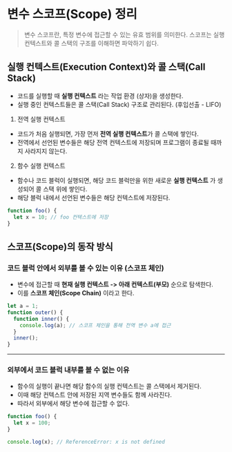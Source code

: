 # 변수 스코프(Scope) 정리

> 변수 스코프란, 특정 변수에 접근할 수 있는 유효 범위를 의미한다.
> 스코프는 실행 컨텍스트와 콜 스택의 구조를 이해하면 파악하기 쉽다.

## 실행 컨텍스트(Execution Context)와 콜 스택(Call Stack)

- 코드를 실행할 때 **실행 컨텍스트** 라는 작업 환경 (상자)을 생성한다.
- 실행 중인 컨텍스트들은 콜 스택(Call Stack) 구조로 관리된다. (후입선출 - LIFO)

1. 전역 실행 컨텍스트

- 코드가 처음 실행되면, 가장 먼저 **전역 실행 컨텍스트**가 콜 스택에 쌓인다.
- 전역에서 선언된 변수들은 해당 전역 컨텍스트에 저장되며 프로그램이 종료될 때까지 사라지지 않는다.

2. 함수 실행 컨텍스트

- 함수나 코드 블럭이 실행되면, 해당 코드 블럭만을 위한 새로운 **실행 컨텍스트** 가 생성되어 콜 스택 위에 쌓인다.
- 해당 블럭 내에서 선언된 변수들은 해당 컨텍스트에 저장된다.

```javascript
function foo() {
  let x = 10; // foo 컨텍스트에 저장
}
```

## 스코프(Scope)의 동작 방식

### 코드 블럭 안에서 외부를 볼 수 있는 이유 (스코프 체인)

- 변수에 접근할 때 **현재 실행 컨텍스트 -> 아래 컨텍스트(부모)** 순으로 탐색한다.
- 이를 **스코프 체인(Scope Chain)** 이라고 한다.

```javascript
let a = 1;
function outer() {
  function inner() {
    console.log(a); // 스코프 체인을 통해 전역 변수 a에 접근
  }
  inner();
}
```

---

### 외부에서 코드 블럭 내부를 볼 수 없는 이유

- 함수의 실행이 끝나면 해당 함수의 실행 컨텍스트는 콜 스택에서 제거된다.
- 이때 해당 컨텍스트 안에 저장된 지역 변수들도 함께 사라진다.
- 따라서 외부에서 해당 변수에 접근할 수 없다.

```javascript
function foo() {
  let x = 100;
}

console.log(x); // ReferenceError: x is not defined
```
